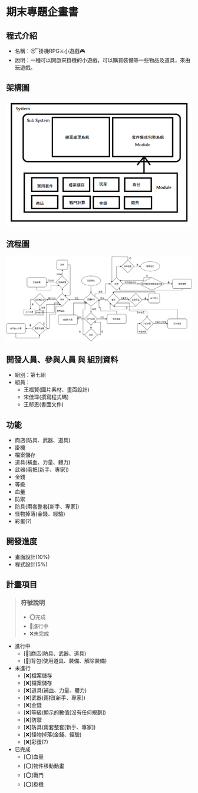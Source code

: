 # 期末專題企畫書
## 程式介紹
- 名稱：😴掛機RPG⚔️小遊戲🎮
- 說明：一種可以開啟來掛機的小遊戲，可以購買裝備等一些物品及道具，來由玩遊戲。
## 架構圖
![系統架構圖](images/系統架構.png "系統架構圖")
## 流程圖
![系統流程圖](images/flow_chart.png "系統流程圖")
## 開發人員、參與人員 與 組別資料
- 組別：第七組   
- 組員：
    - 王福賢(圖片素材、畫面設計)
    - 宋佳瑋(撰寫程式碼)
    - 王郁恩(書面文件)
## 功能
- 商店(防具、武器、道具)
- 掛機
- 檔案儲存
- 道具(補血、力量、體力)
- 武器(兩把[新手、專家]) 
- 金錢
- 等級
- 血量
- 防禦
- 防具(兩套整套[新手、專家])
- 怪物掉落(金錢、經驗) 
- 彩蛋(?)
## 開發進度
- 畫面設計(10%)
- 程式設計(5%)
## 計畫項目
> ### **符號說明**
> - ⭕完成
> - 💼進行中
> - ❌未完成
- 進行中
    - [💼]商店(防具、武器、道具)
    - [💼]背包(使用道具、裝備、解除裝備)
- 未進行
    - [❌]檔案儲存
    - [❌]檔案儲存
    - [❌]道具(補血、力量、體力)
    - [❌]武器(兩把[新手、專家]) 
    - [❌]金錢
    - [❌]等級(顯示的數值[沒有任何規劃])
    - [❌]防禦
    - [❌]防具(兩套整套[新手、專家])
    - [❌]怪物掉落(金錢、經驗) 
    - [❌]彩蛋(?)
- 已完成
    - [⭕]血量
    - [⭕]物件移動動畫
    - [⭕]戰鬥
    - [⭕]掛機